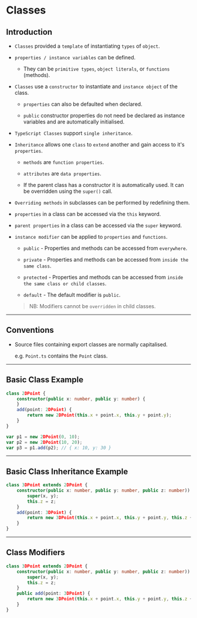# Classes

## Introduction

* `Classes` provided a `template` of instantiating `types` of `object`.

* `properties / instance variables` can be defined. 

    * They can be `primitive types`, `object literals`, or `functions` (methods).

* `Classes` use a `constructor` to instantiate and `instance object` of the class.

    * `properties` can also be defaulted when declared.

    * `public` constructor properties do not need be declared as instance variables and are automatically initialised.

* `TypeScript Classes` support `single inheritance`.

* `Inheritance` allows one `class` to `extend` another and gain access to it's `properties`.

    * `methods` are `function properties`.

    * `attributes` are `data properties`.

    * If the parent class has a constructor it is automatically used. It can be overridden using the `super()` call.


* `Overriding methods` in subclasses can be performed by redefining them.

* `properties` in a class can be accessed via the `this` keyword.

* `parent properties` in a class can be accessed via the `super` keyword.

* `instance modifier` can be applied to `properties` and `functions`.

    * `public` - Properties and methods can be accessed from `everywhere`.

    * `private` - Properties and methods can be accessed from `inside the same class`.

    * `protected` - Properties and methods can be accessed from `inside the same class or child classes`.

    * `default` - The default modifier is `public`.

    > NB: Modifiers cannot be `overridden` in child classes.

---

## Conventions

* Source files containing export classes are normally capitalised.

    e.g. `Point.ts` contains the `Point` class.


---

## Basic Class Example

```ts
class 2DPoint {
    constructor(public x: number, public y: number) {
    }
    add(point: 2DPoint) {
        return new 2DPoint(this.x + point.x, this.y + point.y);
    }
}

var p1 = new 2DPoint(0, 10);
var p2 = new 2DPoint(10, 20);
var p3 = p1.add(p2); // { x: 10, y: 30 }
```

---

## Basic Class Inheritance Example

```ts
class 3DPoint extends 2DPoint {
    constructor(public x: number, public y: number, public z: number)) {
        super(x, y);
        this.z = z;
    }
    add(point: 3DPoint) {
        return new 3DPoint(this.x + point.x, this.y + point.y, this.z + point.z);
    }
}
```

---

## Class Modifiers

```ts
class 3DPoint extends 2DPoint {
    constructor(public x: number, public y: number, public z: number)) {
        super(x, y);
        this.z = z;
    }
    public add(point: 3DPoint) {
        return new 3DPoint(this.x + point.x, this.y + point.y, this.z + point.z);
    }
}
```
